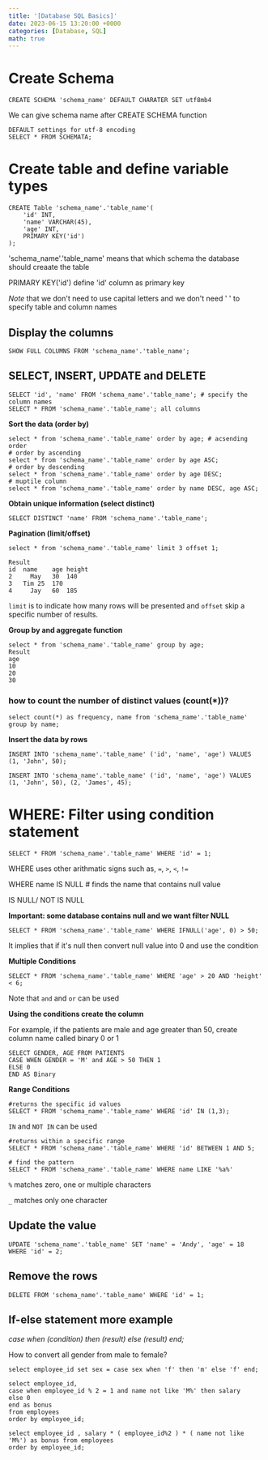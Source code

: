 ```yaml
---
title: '[Database SQL Basics]'
date: 2023-06-15 13:20:00 +0000
categories: [Database, SQL]
math: true
---
```


# Create Schema
```
CREATE SCHEMA 'schema_name' DEFAULT CHARATER SET utf8mb4
```
We can give schema name after CREATE SCHEMA function 
```
DEFAULT settings for utf-8 encoding
SELECT * FROM SCHEMATA;
```

# Create table and define variable types
```
CREATE Table 'schema_name'.'table_name'(
	'id' INT,
	'name' VARCHAR(45),
	'age' INT,
	PRIMARY KEY('id')
);
```
'schema_name'.'table_name' means that which schema the database should creaate the table

PRIMARY KEY('id') define 'id' column as primary key

*Note* that we don't need to use capital letters and we don't need ' ' to specify table and column names

## Display the columns 
```
SHOW FULL COLUMNS FROM 'schema_name'.'table_name';
```

## SELECT, INSERT, UPDATE and DELETE
```
SELECT 'id', 'name' FROM 'schema_name'.'table_name'; # specify the column names
SELECT * FROM 'schema_name'.'table_name'; all columns
```

**Sort the data (order by)**
```
select * from 'schema_name'.'table_name' order by age; # acsending order
# order by ascending
select * from 'schema_name'.'table_name' order by age ASC;
# order by descending
select * from 'schema_name'.'table_name' order by age DESC;
# muptile column
select * from 'schema_name'.'table_name' order by name DESC, age ASC;
```

**Obtain unique information (select distinct)** 
```
SELECT DISTINCT 'name' FROM 'schema_name'.'table_name';
```

**Pagination (limit/offset)**
```
select * from 'schema_name'.'table_name' limit 3 offset 1;

Result
id	name	age	height
2	  May	30	140
3 	Tim	25	170
4	  Jay	60	185
```
`limit` is to indicate how many rows will be presented and `offset` skip a specific number of results. 

**Group by and aggregate function**
```
select * from 'schema_name'.'table_name' group by age;
Result
age
10
20
30
```

### how to count the number of distinct values (count(*))? 
```
select count(*) as frequency, name from 'schema_name'.'table_name' group by name;
```

**Insert the data by rows**
```
INSERT INTO 'schema_name'.'table_name' ('id', 'name', 'age') VALUES (1, 'John', 50);

INSERT INTO 'schema_name'.'table_name' ('id', 'name', 'age') VALUES (1, 'John', 50), (2, 'James', 45);
```

# WHERE: Filter using condition statement 
```
SELECT * FROM 'schema_name'.'table_name' WHERE 'id' = 1;
```

WHERE uses other arithmatic signs such as, `=`, `>`, `<`, `!=`

WHERE name IS NULL # finds the name that contains null value 

IS NULL/ NOT IS NULL

**Important: some database contains null and we want filter NULL**

```
SELECT * FROM 'schema_name'.'table_name' WHERE IFNULL('age', 0) > 50;
```

It implies that if it's null then convert null value into 0 and use the condition

**Multiple Conditions**
```
SELECT * FROM 'schema_name'.'table_name' WHERE 'age' > 20 AND 'height' < 6;
```
Note that `and` and `or` can be used 

**Using the conditions create the column**

For example, if the patients are male and age greater than 50, create column name called binary 0 or 1
```
SELECT GENDER, AGE FROM PATIENTS 
CASE WHEN GENDER = 'M' and AGE > 50 THEN 1 
ELSE 0 
END AS Binary
```

**Range Conditions**

```
#returns the specific id values
SELECT * FROM 'schema_name'.'table_name' WHERE 'id' IN (1,3); 
```
``IN`` and ``NOT IN`` can be used

```
#returns within a specific range
SELECT * FROM 'schema_name'.'table_name' WHERE 'id' BETWEEN 1 AND 5;
```

```
# find the pattern
SELECT * FROM 'schema_name'.'table_name' WHERE name LIKE '%a%'
```

`%` matches zero, one or multiple characters

`_` matches only one character

## Update the value
```
UPDATE 'schema_name'.'table_name' SET 'name' = 'Andy', 'age' = 18 WHERE 'id' = 2;
```

## Remove the rows 
```
DELETE FROM 'schema_name'.'table_name' WHERE 'id' = 1;
```

## If-else statement more example 
*case when (condition) then (result) else (result) end;*

How to convert all gender from male to female?
```
select employee_id set sex = case sex when 'f' then 'm' else 'f' end;
```

```
select employee_id,
case when employee_id % 2 = 1 and name not like 'M%' then salary
else 0
end as bonus
from employees 
order by employee_id;
```
```
select employee_id , salary * ( employee_id%2 ) * ( name not like 'M%') as bonus from employees
order by employee_id;
```








